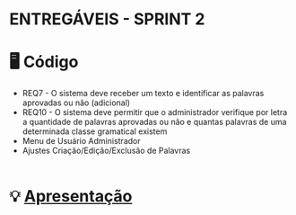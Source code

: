 # ENTREGÁVEIS - SPRINT 2

# :desktop_computer: Código
- REQ7 - O sistema deve receber um texto e identificar as palavras aprovadas ou não (adicional)
- REQ10 - O sistema deve permitir que o administrador verifique por letra a quantidade de palavras aprovadas ou não e quantas palavras de uma determinada classe gramatical existem
- Menu de Usuário Administrador
- Ajustes Criação/Edição/Exclusão de Palavras
 <br/><br/>

# :bulb: <a href="https://github.com/EquipeFatec/api-5/blob/main/documents/Apresentacao-Sprint-3.pdf">Apresentação</a>
